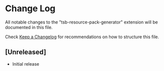 # Change Log

All notable changes to the "tsb-resource-pack-generator" extension will be documented in this file.

Check [Keep a Changelog](http://keepachangelog.com/) for recommendations on how to structure this file.

## [Unreleased]

- Initial release